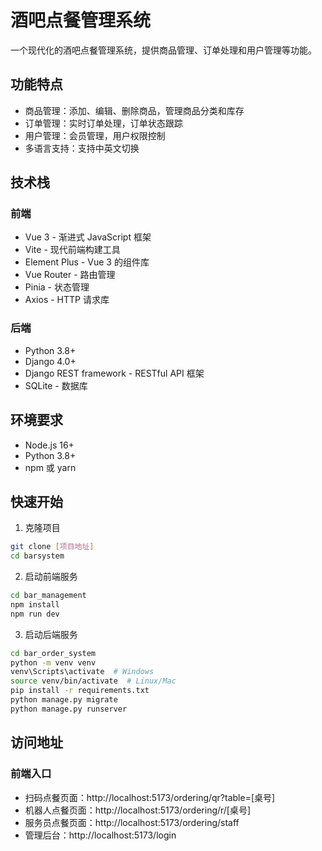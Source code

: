 # 酒吧点餐管理系统

一个现代化的酒吧点餐管理系统，提供商品管理、订单处理和用户管理等功能。

## 功能特点

- 商品管理：添加、编辑、删除商品，管理商品分类和库存
- 订单管理：实时订单处理，订单状态跟踪
- 用户管理：会员管理，用户权限控制
- 多语言支持：支持中英文切换

## 技术栈

### 前端
- Vue 3 - 渐进式 JavaScript 框架
- Vite - 现代前端构建工具
- Element Plus - Vue 3 的组件库
- Vue Router - 路由管理
- Pinia - 状态管理
- Axios - HTTP 请求库

### 后端
- Python 3.8+
- Django 4.0+
- Django REST framework - RESTful API 框架
- SQLite - 数据库

## 环境要求

- Node.js 16+
- Python 3.8+
- npm 或 yarn

## 快速开始

1. 克隆项目
```bash
git clone [项目地址]
cd barsystem
```

2. 启动前端服务
```bash
cd bar_management
npm install
npm run dev
```

3. 启动后端服务
```bash
cd bar_order_system
python -m venv venv
venv\Scripts\activate  # Windows
source venv/bin/activate  # Linux/Mac
pip install -r requirements.txt
python manage.py migrate
python manage.py runserver
```

## 访问地址

### 前端入口
- 扫码点餐页面：http://localhost:5173/ordering/qr?table=[桌号]
- 机器人点餐页面：http://localhost:5173/ordering/r/[桌号]
- 服务员点餐页面：http://localhost:5173/ordering/staff
- 管理后台：http://localhost:5173/login

